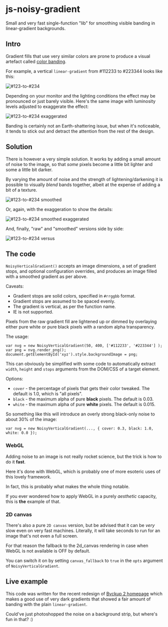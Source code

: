 # js-noisy-gradient
Small and very fast single-function "lib" for smoothing visible banding in linear-gradient backgrounds.

## Intro ##

Gradient fills that use very similar colors are prone to produce a visual
artefact called [color banding](https://en.wikipedia.org/wiki/Colour_banding).


For example, a vertical `linear-gradient` from #112233 to #223344 looks like this:

![#123-to-#234](gradient-raw.png)

Depending on your monitor and the lighting conditions the effect may be 
pronounced or just barely visible. Here's the same image with luminosity 
levels adjusted to exaggerate the effect:

![#123-to-#234 exaggerated](gradient-raw-ex.png)

Banding is certainly not an Earth-shattering issue, but when it's noticeable,
it tends to stick out and detract the attention from the rest of the design.

## Solution ##

There is however a very simple solution. It works by adding a small amount
of noise to the image, so that _some_ pixels become a little bit lighter
and some a little bit darker.

By varying the amount of noise and the strength of lightening/darkening
it is possible to visually _blend_ bands together, albeit at the expense 
of adding a bit of a texture.

![#123-to-#234 smoothed](gradient-smoothed.png)

Or, again, with the exaggeration to show the details:

![#123-to-#234 smoothed exaggerated](gradient-smoothed-ex.png)

And, finally, "raw" and "smoothed" versions side by side:

![#123-to-#234 versus](gradient-raw-vs-smoothed.png)

## The code ##

`NoisyVerticalGradient()` accepts an image dimensions, a set of gradient 
stops, and optional configuration overrides, and produces an image filled 
with a smoothed gradient as per above.

Caveats:

* Gradient stops are solid colors, specified in `#rrggbb` format.
* Gradient stops are assumed to be spaced evenly.
* The gradient is vertical, as per the function name.
* IE is not supported.

Pixels from the raw gradient fill are lightened up or dimmed by overlaying
either pure white or pure black pixels with a random alpha transparency.

The usage:

    var nvg = new NoisyVerticalGradient(50, 400, ['#112233', '#223344'] );
    var png = nvg.render_png();
    document.getElementById('xyz').style.backgroundImage = png;

This can obviously be simplified with some code to automatically
extract `width`, `height` and `stops` arguments from the DOM/CSS
of a target element.

Options:

* `cover` - the percentage of pixels that gets their color tweaked. The default is 1.0, which is "all pixels".
* `black` - the maximum alpha of pure **black** pixels. The default is 0.03.
* `white` - the maximum alpha of pure **white** pixels. The default is 0.015.

So something like this will introduce an overly strong black-only
noise to about 30% of the image:

    var nvg = new NoisyVerticalGradient(..., { cover: 0.3, black: 1.0, white: 0.0 });

### WebGL ###

Adding noise to an image is not really rocket science, but the 
trick is how to do it **fast**.

Here it's done with WebGL, which is probably one of more esoteric
uses of this lovely framework.

In fact, this is probably what makes the whole thing notable.

If you ever wondered how to apply WebGL in a purely *aesthetic*
capacity, this is **the** example of that.

### 2D canvas ###

There's also a pure `2D canvas` version, but be advised that it
can be *very* slow even on very fast machines. Literally, it will
take seconds to run for an image that's not even a full screen.

For that reason the fallback to the 2d_canvas rendering in case
when WebGL is not available is OFF by default.

You can switch it on by setting `canvas_fallback` to `true` in 
the `opts` argument of `NoisyVerticalGradient`.

## Live example ##

This code was written for the recent redesign of 
[Bvckup 2 homepage](https://bvckup2.com) which makes a good use 
of very dark gradients that showed a fair amount of banding with 
the plain `linear-gradient`.

Could've just photoshopped the noise on a background strip, but
where's fun in that? :)
